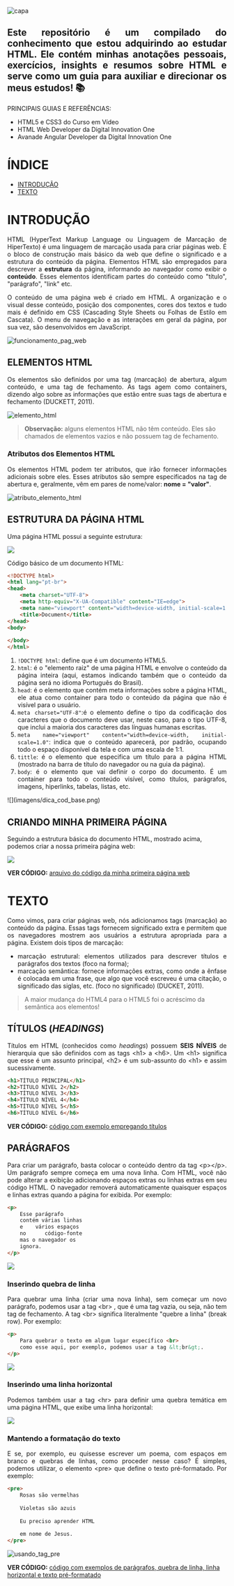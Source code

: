 ![capa](imagens/capa.png)

<h2 align = "justify"> Este repositório é um compilado do conhecimento que estou adquirindo ao estudar HTML. Ele contém minhas anotações pessoais, exercícios, insights e resumos sobre HTML e serve como um guia para auxiliar e direcionar os meus estudos! &#x1F4DA </h2> 

PRINCIPAIS GUIAS E REFERÊNCIAS: 

* HTML5 e CSS3 do Curso em Vídeo 
* HTML Web Developer da Digital Innovation One
* Avanade Angular Developer da Digital Innovation One

# ÍNDICE 

- [INTRODUÇÃO](#introduction)
- [TEXTO](#text)




<h1> <a name = "introduction"></a>INTRODUÇÃO</h1>

<p align = "justify">HTML (HyperText Markup Language ou Linguagem de Marcação de HiperTexto) é uma linguagem de marcação usada para criar páginas web. É o bloco de construção mais básico da web que define o significado e a estrutura do conteúdo da página. Elementos HTML são empregados para descrever a <strong>estrutura</strong> da página, informando ao navegador como exibir o <strong>conteúdo</strong>. Esses elementos identificam partes do conteúdo como "título", "parágrafo", "link" etc.</p>

<p align = "justify"> O conteúdo de uma página web é criado em HTML. A organização e o visual desse conteúdo, posição dos componentes, cores dos textos e tudo mais é definido em CSS (Cascading Style Sheets ou Folhas de Estilo em Cascata). O menu de navegação e as interações em geral da página, por sua vez, são desenvolvidos em JavaScript.</p>

![funcionamento_pag_web](imagens/pagweb_func.png)



## ELEMENTOS HTML

<p align = "justify"> Os elementos são definidos por uma tag (marcação) de abertura, algum conteúdo, e uma tag de fechamento.  As tags agem como containers, dizendo algo sobre as informações que estão entre suas tags de abertura e fechamento (DUCKETT, 2011). </p>

![elemento_html](imagens/elemento_html.png)

> <strong>Observação:</strong> alguns elementos HTML não têm conteúdo. Eles são chamados de elementos vazios e não   	possuem tag de fechamento.

### Atributos dos Elementos HTML

<p align = "justify">Os elementos HTML podem ter atributos, que irão fornecer informações adicionais sobre eles. Esses atributos são sempre especificados na tag de abertura e, geralmente, vêm em pares de nome/valor: <strong>nome = "valor"</strong>. </p>

![atributo_elemento_html](imagens/atributo_elemento_html.png)

## ESTRUTURA DA PÁGINA HTML

Uma página HTML possui a seguinte estrutura:

![](imagens/estrutura_html.png)

Código básico de um documento HTML:

```html
<!DOCTYPE html>
<html lang="pt-br">
<head>
    <meta charset="UTF-8">
    <meta http-equiv="X-UA-Compatible" content="IE=edge">
    <meta name="viewport" content="width=device-width, initial-scale=1.0">
    <title>Document</title>
</head>
<body>
    
</body>
</html>
```

<ol align = "justify">
    <li> <code>!DOCTYPE html</code>: define que é um documento HTML5. </li> 
    <li> <code>html</code>: é o "elemento raiz" de uma página HTML e envolve o conteúdo da página inteira (aqui, estamos indicando também que o conteúdo da página será no idioma Português do Brasil).</li>
    <li> <code>head</code>: é o elemento que contém meta informações sobre a página HTML, ele atua como container para todo o conteúdo da página que não é visível para o usuário.</li>
    <li> <code>meta charset="UTF-8"</code>:é o elemento define o tipo da codificação dos caracteres que o documento deve usar, neste caso, para o tipo UTF-8, que inclui a maioria dos caracteres das línguas humanas escritas. </li>
    <li> <code>meta name="viewport" content="width=device-width, initial-scale=1.0"</code>: indica que o conteúdo aparecerá, por padrão, ocupando todo o espaço disponível da tela e com uma escala de 1:1.</li>
    <li> <code>tittle</code>: é o elemento que especifica um título para a página HTML (mostrado na barra de título do navegador ou na guia da página).</li>
    <li> <code>body</code>: é o elemento que vai definir o corpo do documento. É um container para todo o conteúdo visível, como títulos, parágrafos, imagens, hiperlinks, tabelas, listas, etc. </li>
</ol>
![](imagens/dica_cod_base.png)

## CRIANDO MINHA PRIMEIRA PÁGINA

Seguindo a estrutura básica do documento HTML, mostrado acima, podemos criar a nossa primeira página web:

![](imagens/primeira_pag.png)

<strong>VER CÓDIGO:</strong> [arquivo do código da minha primeira página web](exemplos.index.html)

<h1> <a name = "text"></a>TEXTO</h1>

<p align = "justify"> Como vimos, para criar páginas web, nós adicionamos tags (marcação) ao conteúdo da página. Essas tags fornecem significado extra e permitem que os navegadores mostrem aos usuários a estrutura apropriada para a página. Existem dois tipos de marcação: 
<ul align = "justify">
    <li>marcação estrutural: elementos utilizados para descrever títulos e parágrafos dos textos (foco na forma);</li>
    <li>marcação semântica: fornece informações extras, como onde a ênfase é colocada em uma frase, que algo que você escreveu é uma citação, o significado das siglas, etc. (foco no significado) (DUCKET, 2011).</li>
</ul></p>

> A maior mudança do HTML4 para o HTML5 foi o acréscimo da semântica aos elementos!

## TÍTULOS (<em>HEADINGS</em>)

<p align = "justify"> Títulos em HTML (conhecidos como <em>headings</em>) possuem <strong>SEIS NÍVEIS</strong> de hierarquia que são definidos com as tags &lt;h1&gt; a &lt;h6&gt;.  Um &lt;h1&gt; significa que esse é um assunto principal, &lt;h2&gt; é um sub-assunto do &lt;h1&gt; e assim sucessivamente.</p>

```html
<h1>TÍTULO PRINCIPAL</h1>
<h2>TÍTULO NÍVEL 2</h2>
<h3>TÍTULO NÍVEL 3</h3>
<h4>TÍTULO NÍVEL 4</h4>
<h5>TÍTULO NÍVEL 5</h5>
<h6>TÍTULO NÍVEL 6</h6>
```

<strong>VER CÓDIGO:</strong> [código com exemplo empregando títulos](exemplos/titulo.html)

## PARÁGRAFOS

<p align = "justify">Para criar um parágrafo, basta colocar o conteúdo dentro da tag &lt;p&gt;&lt;/p&gt;. Um parágrafo sempre começa em uma nova linha. Com HTML, você não pode alterar a exibição adicionando espaços extras ou linhas extras em seu código HTML. O navegador removerá automaticamente quaisquer espaços e linhas extras quando a página for exibida. Por exemplo: </p>

```html
<p>
    Esse parágrafo
    contém várias linhas
    e    vários espaços
    no      código-fonte
    mas o navegador os
    ignora. 
</p>
```

![](imagens/espaco.png)

### Inserindo quebra de linha

<p align = "justify">Para  quebrar uma linha (criar uma nova linha), sem começar um novo parágrafo, podemos usar a tag &lt;br&gt; , que é uma tag vazia, ou seja, não tem tag de fechamento. A tag &lt;br&gt; significa literalmente "quebre a linha" (break row). Por exemplo: </p>

```html
<p>
    Para quebrar o texto em algum lugar específico <br> 
    como esse aqui, por exemplo, podemos usar a tag &lt;br&gt;.
</p>
```

![](imagens/usando_tag_br.png)

### Inserindo uma linha horizontal

<p align = "justify">Podemos também usar a tag &lt;hr&gt; para definir uma quebra temática em uma página HTML, que exibe uma linha horizontal: 

![](imagens/usando_tag_hr.png)

### Mantendo a formatação do texto

<p align = "justify">E se, por exemplo, eu quisesse escrever um poema, com espaços em branco e quebras de linhas, como proceder nesse caso? É simples, podemos utilizar, o elemento &lt;pre&gt;  que define o texto pré-formatado. Por exemplo: </p>



```html
<pre>
    Rosas são vermelhas
    
    Violetas são azuis
    
    Eu preciso aprender HTML
    
    em nome de Jesus.
</pre>
```

![usando_tag_pre](imagens/usando_tag_pre.png)

<strong>VER CÓDIGO:</strong> [código com exemplos de parágrafos, quebra de linha, linha horizontal e texto pré-formatado](exemplos/paragrafos.html)

